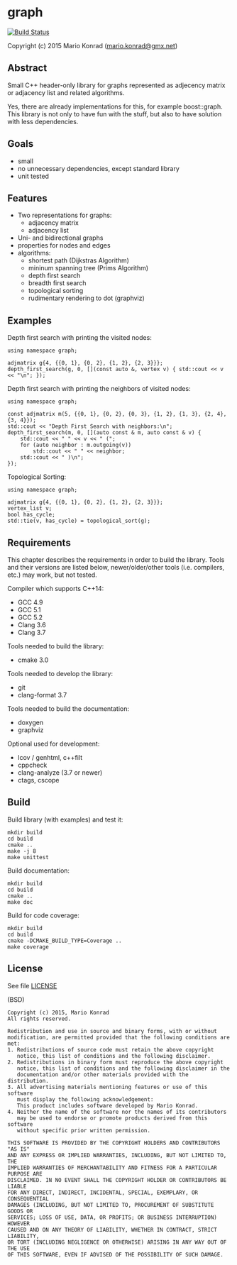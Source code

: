 graph
=====

[![Build Status](https://travis-ci.org/mariokonrad/graph.svg?branch=master)](https://travis-ci.org/mariokonrad/graph)

Copyright (c) 2015 Mario Konrad (mario.konrad@gmx.net)


Abstract
--------

Small C++ header-only library for graphs represented as adjecency matrix
or adjacency list and related algorithms.

Yes, there are already implementations for this, for example boost::graph.
This library is not only to have fun with the stuff, but also to have
solution with less dependencies.



Goals
-----

- small
- no unnecessary dependencies, except standard library
- unit tested



Features
--------

- Two representations for graphs:
  - adjacency matrix
  - adjacency list
- Uni- and bidirectional graphs
- properties for nodes and edges
- algorithms:
  - shortest path (Dijkstras Algorithm)
  - mininum spanning tree (Prims Algorithm)
  - depth first search
  - breadth first search
  - topological sorting
  - rudimentary rendering to dot (graphviz)



Examples
--------

Depth first search with printing the visited nodes:

~~~~~{cpp}
using namespace graph;

adjmatrix g{4, {{0, 1}, {0, 2}, {1, 2}, {2, 3}}};
depth_first_search(g, 0, [](const auto &, vertex v) { std::cout << v << "\n"; });
~~~~~

Depth first search with printing the neighbors of visited nodes:

~~~~~{cpp}
using namespace graph;

const adjmatrix m(5, {{0, 1}, {0, 2}, {0, 3}, {1, 2}, {1, 3}, {2, 4}, {3, 4}});
std::cout << "Depth First Search with neighbors:\n";
depth_first_search(m, 0, [](auto const & m, auto const & v) {
	std::cout << " " << v << " (";
	for (auto neighbor : m.outgoing(v))
		std::cout << " " << neighbor;
	std::cout << " )\n";
});
~~~~~

Topological Sorting:

~~~~~{cpp}
using namespace graph;

adjmatrix g{4, {{0, 1}, {0, 2}, {1, 2}, {2, 3}}};
vertex_list v;
bool has_cycle;
std::tie(v, has_cycle) = topological_sort(g);
~~~~~



Requirements
------------

This chapter describes the requirements in order to build the library.
Tools and their versions are listed below, newer/older/other tools
(i.e. compilers, etc.) may work, but not tested.

Compiler which supports C++14:
- GCC 4.9
- GCC 5.1
- GCC 5.2
- Clang 3.6
- Clang 3.7

Tools needed to build the library:
- cmake 3.0

Tools needed to develop the library:
- git
- clang-format 3.7

Tools needed to build the documentation:
- doxygen
- graphviz

Optional used for development:
- lcov / genhtml, c++filt
- cppcheck
- clang-analyze (3.7 or newer)
- ctags, cscope



Build
-----

Build library (with examples) and test it:

~~~~~
mkdir build
cd build
cmake ..
make -j 8
make unittest
~~~~~

Build documentation:

~~~~~
mkdir build
cd build
cmake ..
make doc
~~~~~

Build for code coverage:

~~~~~
mkdir build
cd build
cmake -DCMAKE_BUILD_TYPE=Coverage ..
make coverage
~~~~~



License
-------

See file [LICENSE](LICENSE)

(BSD)

	Copyright (c) 2015, Mario Konrad
	All rights reserved.

	Redistribution and use in source and binary forms, with or without
	modification, are permitted provided that the following conditions are met:
	1. Redistributions of source code must retain the above copyright
	   notice, this list of conditions and the following disclaimer.
	2. Redistributions in binary form must reproduce the above copyright
	   notice, this list of conditions and the following disclaimer in the
	   documentation and/or other materials provided with the distribution.
	3. All advertising materials mentioning features or use of this software
	   must display the following acknowledgement:
	   This product includes software developed by Mario Konrad.
	4. Neither the name of the software nor the names of its contributors
	   may be used to endorse or promote products derived from this software
	   without specific prior written permission.

	THIS SOFTWARE IS PROVIDED BY THE COPYRIGHT HOLDERS AND CONTRIBUTORS "AS IS"
	AND ANY EXPRESS OR IMPLIED WARRANTIES, INCLUDING, BUT NOT LIMITED TO, THE
	IMPLIED WARRANTIES OF MERCHANTABILITY AND FITNESS FOR A PARTICULAR PURPOSE ARE
	DISCLAIMED. IN NO EVENT SHALL THE COPYRIGHT HOLDER OR CONTRIBUTORS BE LIABLE
	FOR ANY DIRECT, INDIRECT, INCIDENTAL, SPECIAL, EXEMPLARY, OR CONSEQUENTIAL
	DAMAGES (INCLUDING, BUT NOT LIMITED TO, PROCUREMENT OF SUBSTITUTE GOODS OR
	SERVICES; LOSS OF USE, DATA, OR PROFITS; OR BUSINESS INTERRUPTION) HOWEVER
	CAUSED AND ON ANY THEORY OF LIABILITY, WHETHER IN CONTRACT, STRICT LIABILITY,
	OR TORT (INCLUDING NEGLIGENCE OR OTHERWISE) ARISING IN ANY WAY OUT OF THE USE
	OF THIS SOFTWARE, EVEN IF ADVISED OF THE POSSIBILITY OF SUCH DAMAGE.



